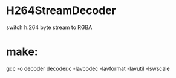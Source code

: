 # H264StreamDecoder

switch h.264 byte stream to RGBA

# make:

gcc -o decoder decoder.c -lavcodec -lavformat -lavutil -lswscale
